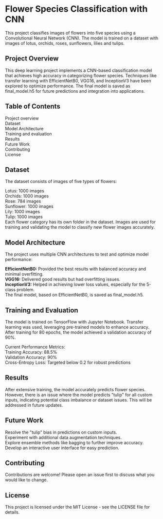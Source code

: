 # Flower Species Classification with CNN
This project classifies images of flowers into five species using a Convolutional Neural Network (CNN). The model is trained on a dataset with images of lotus, orchids, roses, sunflowers, lilies and tulips.

## Project Overview
This deep learning project implements a CNN-based classification model that achieves high accuracy in categorizing flower species. Techniques like transfer learning with EfficientNetB0, VGG16, and InceptionV3 have been explored to optimize performance. The final model is saved as final_model.h5 for future predictions and integration into applications.

## Table of Contents
Project overview  
Dataset  
Model Architecture  
Training and evaluation  
Results  
Future Work  
Contributing  
License  

## Dataset
The dataset consists of images of five types of flowers:

Lotus: 1000 images  
Orchids: 1000 images  
Rose: 784 images  
Sunflower: 1000 images  
Lily: 1000 images  
Tulip: 1000 images  
Each flower category has its own folder in the dataset. Images are used for training and validating the model to classify new flower images accurately.  

## Model Architecture
The project uses multiple CNN architectures to test and optimize model performance:

**EfficientNetB0:** Provided the best results with balanced accuracy and minimal overfitting.  
**VGG16:** Delivered good results but had overfitting issues.  
**InceptionV3:** Helped in achieving lower loss values, especially for the 5-class problem.  
The final model, based on EfficientNetB0, is saved as final_model.h5.  

## Training and Evaluation
The model is trained on TensorFlow with Jupyter Notebook. Transfer learning was used, leveraging pre-trained models to enhance accuracy. After training for 80 epochs, the model achieved a validation accuracy of 90%.

Current Performance Metrics:  
Training Accuracy: 88.5%  
Validation Accuracy: 90%  
Cross-Entropy Loss: Targeted below 0.2 for robust predictions  

## Results
After extensive training, the model accurately predicts flower species. However, there is an issue where the model predicts "tulip" for all custom inputs, indicating potential class imbalance or dataset issues. This will be addressed in future updates.

## Future Work
Resolve the "tulip" bias in predictions on custom inputs.  
Experiment with additional data augmentation techniques.  
Explore ensemble methods like bagging to further improve accuracy.  
Develop an interactive user interface for easy prediction.  

## Contributing
Contributions are welcome! Please open an issue first to discuss what you would like to change.

## License
This project is licensed under the MIT License - see the LICENSE file for details.
